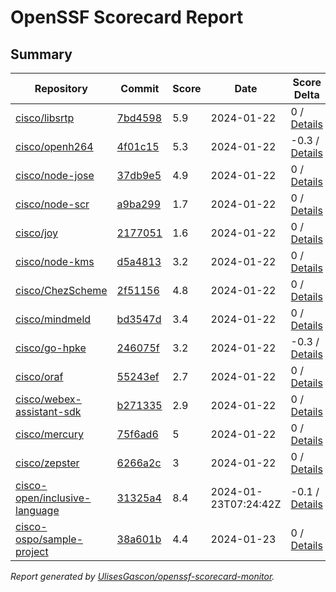 # OpenSSF Scorecard Report

## Summary

| Repository | Commit | Score | Date | Score Delta | Report | StepSecurity |
| -- | -- | -- | -- | -- | -- | -- |
| [cisco/libsrtp](https://github.com/cisco/libsrtp) | [7bd4598](https://github.com/cisco/libsrtp/commit/7bd459813309963ede2a6afacbf61a853b9208a6) | 5.9 | 2024-01-22 | 0 / [Details](https://kooltheba.github.io/openssf-scorecard-api-visualizer/#/projects/github.com/cisco/libsrtp/compare/1742c3d98674a225b5fd9cb6b3441040f3dea2a4/7bd459813309963ede2a6afacbf61a853b9208a6) | [View](https://kooltheba.github.io/openssf-scorecard-api-visualizer/#/projects/github.com/cisco/libsrtp/commit/7bd459813309963ede2a6afacbf61a853b9208a6) | [Fix it](https://app.stepsecurity.io/securerepo?repo=cisco/libsrtp) |
| [cisco/openh264](https://github.com/cisco/openh264) | [4f01c15](https://github.com/cisco/openh264/commit/4f01c15b2199daf16924caa53f77a52e8b559260) | 5.3 | 2024-01-22 | -0.3 / [Details](https://kooltheba.github.io/openssf-scorecard-api-visualizer/#/projects/github.com/cisco/openh264/compare/cfbd5896606b91638c8871ee91776dee31625bd5/4f01c15b2199daf16924caa53f77a52e8b559260) | [View](https://kooltheba.github.io/openssf-scorecard-api-visualizer/#/projects/github.com/cisco/openh264/commit/4f01c15b2199daf16924caa53f77a52e8b559260) | [Fix it](https://app.stepsecurity.io/securerepo?repo=cisco/openh264) |
| [cisco/node-jose](https://github.com/cisco/node-jose) | [37db9e5](https://github.com/cisco/node-jose/commit/37db9e5371dc9a0557767a6a0190e2b0ab5cf3b6) | 4.9 | 2024-01-22 | 0 / [Details](https://kooltheba.github.io/openssf-scorecard-api-visualizer/#/projects/github.com/cisco/node-jose/compare/37db9e5371dc9a0557767a6a0190e2b0ab5cf3b6/37db9e5371dc9a0557767a6a0190e2b0ab5cf3b6) | [View](https://kooltheba.github.io/openssf-scorecard-api-visualizer/#/projects/github.com/cisco/node-jose/commit/37db9e5371dc9a0557767a6a0190e2b0ab5cf3b6) | [Fix it](https://app.stepsecurity.io/securerepo?repo=cisco/node-jose) |
| [cisco/node-scr](https://github.com/cisco/node-scr) | [a9ba299](https://github.com/cisco/node-scr/commit/a9ba29969e96fc686467534979fd5df3501e1b15) | 1.7 | 2024-01-22 | 0 / [Details](https://kooltheba.github.io/openssf-scorecard-api-visualizer/#/projects/github.com/cisco/node-scr/compare/a9ba29969e96fc686467534979fd5df3501e1b15/a9ba29969e96fc686467534979fd5df3501e1b15) | [View](https://kooltheba.github.io/openssf-scorecard-api-visualizer/#/projects/github.com/cisco/node-scr/commit/a9ba29969e96fc686467534979fd5df3501e1b15) | [Fix it](https://app.stepsecurity.io/securerepo?repo=cisco/node-scr) |
| [cisco/joy](https://github.com/cisco/joy) | [2177051](https://github.com/cisco/joy/commit/21770513e27ad10cde7c1ab7c1e6f024c8668119) | 1.6 | 2024-01-22 | 0 / [Details](https://kooltheba.github.io/openssf-scorecard-api-visualizer/#/projects/github.com/cisco/joy/compare/21770513e27ad10cde7c1ab7c1e6f024c8668119/21770513e27ad10cde7c1ab7c1e6f024c8668119) | [View](https://kooltheba.github.io/openssf-scorecard-api-visualizer/#/projects/github.com/cisco/joy/commit/21770513e27ad10cde7c1ab7c1e6f024c8668119) | [Fix it](https://app.stepsecurity.io/securerepo?repo=cisco/joy) |
| [cisco/node-kms](https://github.com/cisco/node-kms) | [d5a4813](https://github.com/cisco/node-kms/commit/d5a4813525fb2c4ccd8e1c4e694abd01853d0fdd) | 3.2 | 2024-01-22 | 0 / [Details](https://kooltheba.github.io/openssf-scorecard-api-visualizer/#/projects/github.com/cisco/node-kms/compare/d5a4813525fb2c4ccd8e1c4e694abd01853d0fdd/d5a4813525fb2c4ccd8e1c4e694abd01853d0fdd) | [View](https://kooltheba.github.io/openssf-scorecard-api-visualizer/#/projects/github.com/cisco/node-kms/commit/d5a4813525fb2c4ccd8e1c4e694abd01853d0fdd) | [Fix it](https://app.stepsecurity.io/securerepo?repo=cisco/node-kms) |
| [cisco/ChezScheme](https://github.com/cisco/ChezScheme) | [2f51156](https://github.com/cisco/ChezScheme/commit/2f51156bb1fcaa03cfc3da0a9230ade4c3dfe25b) | 4.8 | 2024-01-22 | 0 / [Details](https://kooltheba.github.io/openssf-scorecard-api-visualizer/#/projects/github.com/cisco/ChezScheme/compare/33db0375d06021be3d80d10e6eabfaeb6247a6e4/2f51156bb1fcaa03cfc3da0a9230ade4c3dfe25b) | [View](https://kooltheba.github.io/openssf-scorecard-api-visualizer/#/projects/github.com/cisco/ChezScheme/commit/2f51156bb1fcaa03cfc3da0a9230ade4c3dfe25b) | [Fix it](https://app.stepsecurity.io/securerepo?repo=cisco/ChezScheme) |
| [cisco/mindmeld](https://github.com/cisco/mindmeld) | [bd3547d](https://github.com/cisco/mindmeld/commit/bd3547d5c1bd092dbd4a64a90528dfc2e2b3844a) | 3.4 | 2024-01-22 | 0 / [Details](https://kooltheba.github.io/openssf-scorecard-api-visualizer/#/projects/github.com/cisco/mindmeld/compare/bd3547d5c1bd092dbd4a64a90528dfc2e2b3844a/bd3547d5c1bd092dbd4a64a90528dfc2e2b3844a) | [View](https://kooltheba.github.io/openssf-scorecard-api-visualizer/#/projects/github.com/cisco/mindmeld/commit/bd3547d5c1bd092dbd4a64a90528dfc2e2b3844a) | [Fix it](https://app.stepsecurity.io/securerepo?repo=cisco/mindmeld) |
| [cisco/go-hpke](https://github.com/cisco/go-hpke) | [246075f](https://github.com/cisco/go-hpke/commit/246075f836094272b605d1ecd630cb63b6ba5596) | 3.2 | 2024-01-22 | -0.3 / [Details](https://kooltheba.github.io/openssf-scorecard-api-visualizer/#/projects/github.com/cisco/go-hpke/compare/246075f836094272b605d1ecd630cb63b6ba5596/246075f836094272b605d1ecd630cb63b6ba5596) | [View](https://kooltheba.github.io/openssf-scorecard-api-visualizer/#/projects/github.com/cisco/go-hpke/commit/246075f836094272b605d1ecd630cb63b6ba5596) | [Fix it](https://app.stepsecurity.io/securerepo?repo=cisco/go-hpke) |
| [cisco/oraf](https://github.com/cisco/oraf) | [55243ef](https://github.com/cisco/oraf/commit/55243ef78d87c5c9b010be37e8e01eef6a68953a) | 2.7 | 2024-01-22 | 0 / [Details](https://kooltheba.github.io/openssf-scorecard-api-visualizer/#/projects/github.com/cisco/oraf/compare/55243ef78d87c5c9b010be37e8e01eef6a68953a/55243ef78d87c5c9b010be37e8e01eef6a68953a) | [View](https://kooltheba.github.io/openssf-scorecard-api-visualizer/#/projects/github.com/cisco/oraf/commit/55243ef78d87c5c9b010be37e8e01eef6a68953a) | [Fix it](https://app.stepsecurity.io/securerepo?repo=cisco/oraf) |
| [cisco/webex-assistant-sdk](https://github.com/cisco/webex-assistant-sdk) | [b271335](https://github.com/cisco/webex-assistant-sdk/commit/b271335e3dab9802281306e8eda5782b6d27a762) | 2.9 | 2024-01-22 | 0 / [Details](https://kooltheba.github.io/openssf-scorecard-api-visualizer/#/projects/github.com/cisco/webex-assistant-sdk/compare/b271335e3dab9802281306e8eda5782b6d27a762/b271335e3dab9802281306e8eda5782b6d27a762) | [View](https://kooltheba.github.io/openssf-scorecard-api-visualizer/#/projects/github.com/cisco/webex-assistant-sdk/commit/b271335e3dab9802281306e8eda5782b6d27a762) | [Fix it](https://app.stepsecurity.io/securerepo?repo=cisco/webex-assistant-sdk) |
| [cisco/mercury](https://github.com/cisco/mercury) | [75f6ad6](https://github.com/cisco/mercury/commit/75f6ad629ae7e669f7b0350c4111b2dc121cc204) | 5 | 2024-01-22 | 0 / [Details](https://kooltheba.github.io/openssf-scorecard-api-visualizer/#/projects/github.com/cisco/mercury/compare/75f6ad629ae7e669f7b0350c4111b2dc121cc204/75f6ad629ae7e669f7b0350c4111b2dc121cc204) | [View](https://kooltheba.github.io/openssf-scorecard-api-visualizer/#/projects/github.com/cisco/mercury/commit/75f6ad629ae7e669f7b0350c4111b2dc121cc204) | [Fix it](https://app.stepsecurity.io/securerepo?repo=cisco/mercury) |
| [cisco/zepster](https://github.com/cisco/zepster) | [6266a2c](https://github.com/cisco/zepster/commit/6266a2c91edbcccfc877d4b93e2ac94833d6f377) | 3 | 2024-01-22 | 0 / [Details](https://kooltheba.github.io/openssf-scorecard-api-visualizer/#/projects/github.com/cisco/zepster/compare/6266a2c91edbcccfc877d4b93e2ac94833d6f377/6266a2c91edbcccfc877d4b93e2ac94833d6f377) | [View](https://kooltheba.github.io/openssf-scorecard-api-visualizer/#/projects/github.com/cisco/zepster/commit/6266a2c91edbcccfc877d4b93e2ac94833d6f377) | [Fix it](https://app.stepsecurity.io/securerepo?repo=cisco/zepster) |
| [cisco-open/inclusive-language](https://github.com/cisco-open/inclusive-language) | [31325a4](https://github.com/cisco-open/inclusive-language/commit/31325a4c20aa57978b6c455cfc7267bdd5c6366e) | 8.4 | 2024-01-23T07:24:42Z | -0.1 / [Details](https://kooltheba.github.io/openssf-scorecard-api-visualizer/#/projects/github.com/cisco-open/inclusive-language/compare/31325a4c20aa57978b6c455cfc7267bdd5c6366e/31325a4c20aa57978b6c455cfc7267bdd5c6366e) | [View](https://kooltheba.github.io/openssf-scorecard-api-visualizer/#/projects/github.com/cisco-open/inclusive-language/commit/31325a4c20aa57978b6c455cfc7267bdd5c6366e) | [Fix it](https://app.stepsecurity.io/securerepo?repo=cisco-open/inclusive-language) |
| [cisco-ospo/sample-project](https://github.com/cisco-ospo/sample-project) | [38a601b](https://github.com/cisco-ospo/sample-project/commit/38a601b7ed6b722bfbce14506cace5b43c5c04f5) | 4.4 | 2024-01-23 | 0 / [Details](https://kooltheba.github.io/openssf-scorecard-api-visualizer/#/projects/github.com/cisco-ospo/sample-project/compare/38a601b7ed6b722bfbce14506cace5b43c5c04f5/38a601b7ed6b722bfbce14506cace5b43c5c04f5) | [View](https://kooltheba.github.io/openssf-scorecard-api-visualizer/#/projects/github.com/cisco-ospo/sample-project/commit/38a601b7ed6b722bfbce14506cace5b43c5c04f5) | [Fix it](https://app.stepsecurity.io/securerepo?repo=cisco-ospo/sample-project) |

_Report generated by [UlisesGascon/openssf-scorecard-monitor](https://github.com/UlisesGascon/openssf-scorecard-monitor)._